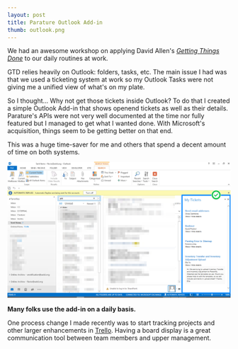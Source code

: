```yaml
---
layout: post
title: Parature Outlook Add-in
thumb: outlook.png
---
```


We had an awesome workshop on applying David Allen's [*Getting Things Done*](http://gettingthingsdone.com)
to our daily routines at work.

GTD relies heavily on Outlook: folders, tasks, etc. The main issue I had was that
we used a ticketing system at work so my Outlook Tasks were not giving me a unified
view of what's on my plate.

So I thought... Why not get those tickets inside Outlook? To do that I created
a simple Outlook Add-in that shows openend tickets as well as their details.
Parature's APIs were not very well documented at the time nor fully featured
but I managed to get what I wanted done. With Microsoft's acquisition, things seem to be getting better on that end.

This was a huge time-saver for me and others that spend a decent amount of time on both systems.

![Outlook AddIn](/public/gtd-parature.png)

**Many folks use the add-in on a daily basis.**

One process change I made recently was to start tracking projects and other
larger enhancements in [Trello](http://www.trello.com).
Having a board display is a great communication
tool between team members and upper management.
